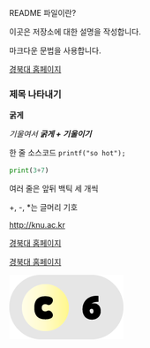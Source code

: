 README 파일이란?

이곳은 저장소에 대한 설명을 작성합니다.

마크다운 문법을 사용합니다.

[경북대 홈페이지](http://knu.ac.kr, "경북대 대표 홈페이지 입니다")

### 제목 나타내기

**굵게**

*기울여서*
***굵게 + 기울이기***

한 줄 소스코드 `printf("so hot");`

```python
print(3+7)
```

여러 줄은 앞뒤 백틱 세 개씩

+, -, *는 글머리 기호

<http://knu.ac.kr>

[경북대 홈페이지](http://knu.ac.kr)

[경북대 홈페이지](http://knu.ac.kr, "경북대 대표 홈페이지입니다.")


![코인 이미지](./up_coin.png)
